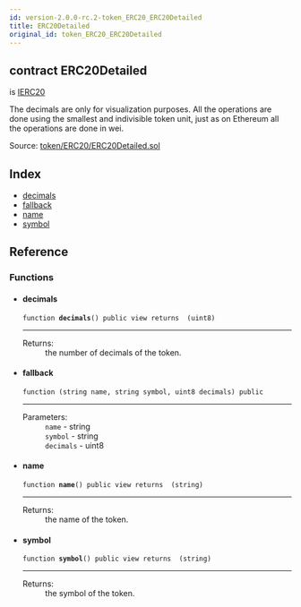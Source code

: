 ```yaml
---
id: version-2.0.0-rc.2-token_ERC20_ERC20Detailed
title: ERC20Detailed
original_id: token_ERC20_ERC20Detailed
---
```


<div class="contract-doc"><div class="contract"><h2 class="contract-header"><span class="contract-kind">contract</span> ERC20Detailed</h2><p class="base-contracts"><span>is</span> <a href="token_ERC20_IERC20.html">IERC20</a></p><p class="description">The decimals are only for visualization purposes. All the operations are done using the smallest and indivisible token unit, just as on Ethereum all the operations are done in wei.</p><div class="source">Source: <a href="https://github.com/OpenZeppelin/zeppelin-solidity/blob/v2.0.0-rc.2/contracts/token/ERC20/ERC20Detailed.sol" target="_blank">token/ERC20/ERC20Detailed.sol</a></div></div><div class="index"><h2>Index</h2><ul><li><a href="token_ERC20_ERC20Detailed.html#decimals">decimals</a></li><li><a href="token_ERC20_ERC20Detailed.html#">fallback</a></li><li><a href="token_ERC20_ERC20Detailed.html#name">name</a></li><li><a href="token_ERC20_ERC20Detailed.html#symbol">symbol</a></li></ul></div><div class="reference"><h2>Reference</h2><div class="functions"><h3>Functions</h3><ul><li><div class="item function"><span id="decimals" class="anchor-marker"></span><h4 class="name">decimals</h4><div class="body"><code class="signature">function <strong>decimals</strong><span>() </span><span>public </span><span>view </span><span>returns  (uint8) </span></code><hr/><dl><dt><span class="label-return">Returns:</span></dt><dd>the number of decimals of the token.</dd></dl></div></div></li><li><div class="item function"><span id="fallback" class="anchor-marker"></span><h4 class="name">fallback</h4><div class="body"><code class="signature">function <strong></strong><span>(string name, string symbol, uint8 decimals) </span><span>public </span></code><hr/><dl><dt><span class="label-parameters">Parameters:</span></dt><dd><div><code>name</code> - string</div><div><code>symbol</code> - string</div><div><code>decimals</code> - uint8</div></dd></dl></div></div></li><li><div class="item function"><span id="name" class="anchor-marker"></span><h4 class="name">name</h4><div class="body"><code class="signature">function <strong>name</strong><span>() </span><span>public </span><span>view </span><span>returns  (string) </span></code><hr/><dl><dt><span class="label-return">Returns:</span></dt><dd>the name of the token.</dd></dl></div></div></li><li><div class="item function"><span id="symbol" class="anchor-marker"></span><h4 class="name">symbol</h4><div class="body"><code class="signature">function <strong>symbol</strong><span>() </span><span>public </span><span>view </span><span>returns  (string) </span></code><hr/><dl><dt><span class="label-return">Returns:</span></dt><dd>the symbol of the token.</dd></dl></div></div></li></ul></div></div></div>
